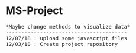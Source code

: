 # MS-Project
<pre>
*Maybe change methods to visualize data*
---------------------------------------
12/07/18 : upload some javascript files
12/03/18 : Create project repository
</pre>
